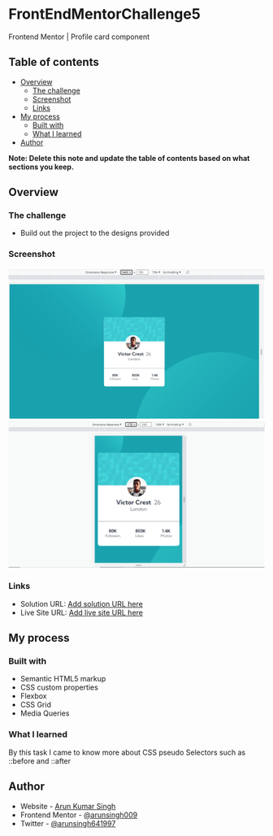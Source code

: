 # FrontEndMentorChallenge5
Frontend Mentor | Profile card component

## Table of contents

- [Overview](#overview)
  - [The challenge](#the-challenge)
  - [Screenshot](#screenshot)
  - [Links](#links)
- [My process](#my-process)
  - [Built with](#built-with)
  - [What I learned](#what-i-learned)
- [Author](#author)


**Note: Delete this note and update the table of contents based on what sections you keep.**

## Overview

### The challenge

- Build out the project to the designs provided

### Screenshot

![](./output/D.png)
![](./output/M.png)

### Links

- Solution URL: [Add solution URL here](https://github.com/arunsingh009/FrontEndMentorChallenge5)
- Live Site URL: [Add live site URL here](https://your-live-site-url.com)

## My process

### Built with

- Semantic HTML5 markup
- CSS custom properties
- Flexbox
- CSS Grid
- Media Queries


### What I learned

By this task I came to know more about CSS pseudo Selectors such as ::before and ::after


## Author

- Website - [Arun Kumar Singh](https://arunkumarsinghportfolio.netlify.app/)
- Frontend Mentor - [@arunsingh009](https://www.frontendmentor.io/profile/arunsingh009)
- Twitter - [@arunsingh641997](https://www.twitter.com/arunsingh641997)

